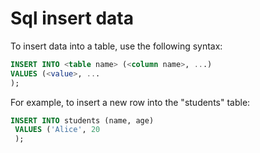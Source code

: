 # Sql insert data

To insert data into a table, use the following syntax:

```sql
INSERT INTO <table name> (<column name>, ...) 
VALUES (<value>, ...
);
```
For example, to insert a new row into the "students" table:

```sql
INSERT INTO students (name, age)
 VALUES ('Alice', 20
 );
```
